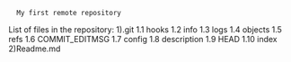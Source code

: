       My first remote repository
List of files in the repository:
1).git
1.1 hooks
1.2 info
1.3 logs
1.4 objects
1.5 refs
1.6 COMMIT_EDITMSG
1.7 config
1.8 description
1.9 HEAD
1.10 index
2)Readme.md
